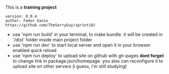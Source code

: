This is a **training project**
```
version: 0.0.4
author: Fedor Ganin 
https://github.com/TheSorryGuy/sprint10/
```
- use 'npm run build' in your terminal, to make bundle. it will be created in '/dist' folder inside main project folder
- use 'npm run dev' to start local server and open it in your browser. enabled quick reload
- use 'npm run deploy' to upload site on github with gh-pages **dont forget** to change link in package.json/homepage. you also can reconfigure it to upload site on other servers (i guess, i'm still studying)